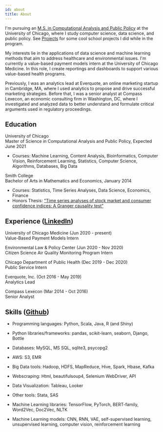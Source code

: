 ```yaml
---
id: about
title: About
---
```


I'm pursuing an [M.S. in Computational Analysis and Public Policy](https://capp.uchicago.edu/) at the University of Chicago, where I study computer science, data science, and public policy. See [Projects](https://dtmlinh.github.io/Linh.Dinh/projects) for some cool school projects I did while in the program.

My interests lie in the applications of data science and machine learning methods that aim to address healthcare and environmental issues. I'm currently a value-based payment models intern at the University of Chicago Medicine. In this role, I create reportings and dashboards to support various value-based health programs.

Previously, I was an analytics lead at Everquote, an online marketing startup in Cambridge, MA, where I used analytics to propose and drive successful marketing strategies. Before that, I was a senior analyst at Compass Lexecon, an economic consulting firm in Washington, DC, where I investigated and analyzed data to better understand and formulate critical arguments used in regulatory proceedings.

## Education

University of Chicago\
Master of Science in Computational Analysis and Public Policy, Expected June 2021
- Courses: Machine Learning, Content Analysis, Bioinformatics, Computer Vision, Reinforcement Learning, Statistics, Computer Science, Algorithms, Databases, Big Data

Smith College\
Bachelor of Arts in Mathematics and Economics, January 2014
- Courses: Statistics, Time Series Analyses, Data Science, Economics, Finance
- Honors Thesis: ["Time series analyses of stock market and consumer confidence indices: A Granger causality test"](https://github.com/dtmlinh/TimeSeriesStockMarkets/blob/main/TimeSeriesAnalysesGrangerCausalityTest.pdf)


## Experience ([LinkedIn](https://www.linkedin.com/in/linh-tdinh/))

University of Chicago Medicine (Jun 2020 - present)\
Value-Based Payment Models Intern

Environmental Law & Policy Center (Jun 2020 - Nov 2020)\
Citizen Science Air Quality Monitoring Program Intern

Chicago Department of Public Health (Dec 2019 - Dec 2020)\
Public Service Intern

Everquote, Inc. (Oct 2016 - May 2019)\
Analytics Lead

Compass Lexecon (Mar 2014 - Oct 2016)\
Senior Analyst

## Skills ([Github](https://github.com/dtmlinh))

- Programming languages: Python, Scala, Java, R (and Shiny)
- Python libraries/frameworks: pandas, scikit-learn, seaborn, Django, Bottle
- Databases: MySQL, MS SQL, sqlite3, psycopg2
- AWS: S3, EMR
- Big Data tools: Hadoop, HDFS, MapReduce, Hive, Spark, Hbase, Kafka
- Webscraping: Html, beautifulsoup4, Selenium WebDriver, API
- Data Visualization: Tableau, Looker
- Other tools: Stata, SAS

- Machine Learning libraries: TensorFlow, PyTorch, BERT-family, Word2Vec, Doc2Vec, NLTK
- Machine Learning models: CNN, RNN, VAE, self-supervised learning, unsupervised learning, computer vision, reinforcement learning

